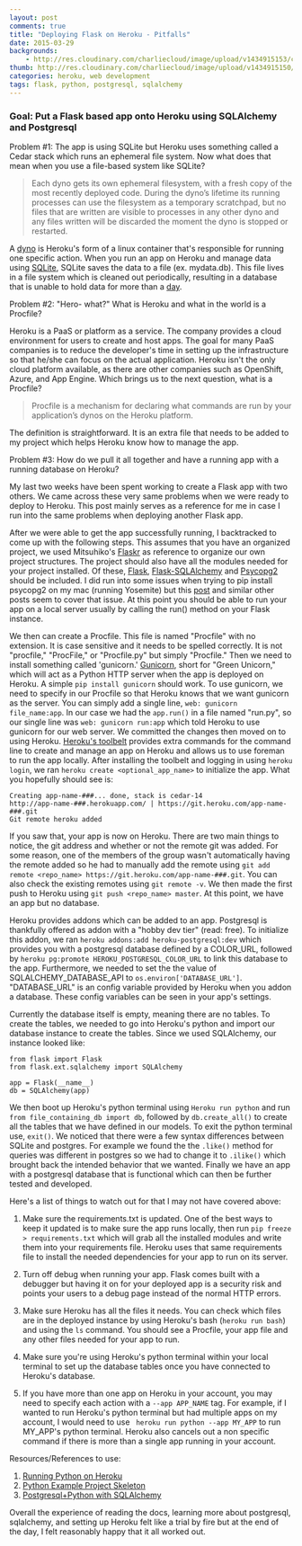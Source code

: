 ```yaml
---
layout: post
comments: true
title: "Deploying Flask on Heroku - Pitfalls"
date: 2015-03-29
backgrounds:
    - http://res.cloudinary.com/charliecloud/image/upload/v1434915153/charblog/heroku_setup_bg.jpg
thumb: http://res.cloudinary.com/charliecloud/image/upload/v1434915150/charblog/deploying_flask_thumb.jpg
categories: heroku, web development
tags: flask, python, postgresql, sqlalchemy
---
```



### Goal: Put a Flask based app onto Heroku using SQLAlchemy and Postgresql

Problem #1: The app is using SQLite but Heroku uses something called a Cedar stack which runs an ephemeral file system. Now what does that mean when you use a
file-based system like SQLite?

> Each dyno gets its own ephemeral filesystem, with a fresh copy of the most recently deployed code. During the dyno’s lifetime its running processes can use the
> filesystem as a temporary scratchpad, but no files that are written are visible to processes in any other dyno and any files written will be discarded the moment
> the dyno is stopped or restarted.

A [dyno](https://devcenter.heroku.com/articles/dynos#dynos) is Heroku's form of a linux container that's responsible for running one specific action. When you run an
app on Heroku and manage data using [SQLite](https://www.sqlite.org/about.html), SQLite saves the data to a file (ex. mydata.db). This file lives in a file system
which is cleaned out periodically, resulting in a database that is unable to hold data for more than a [day](https://devcenter.heroku.com/articles/sqlite3).

Problem #2: "Hero- what?" What is Heroku and what in the world is a Procfile?

Heroku is a PaaS or platform as a service. The company provides a cloud environment for users to create and host apps. The goal for many PaaS companies is to reduce the
developer's time in setting up the infrastructure so that he/she can focus on the actual application. Heroku isn't the only cloud platform available, as there are other
companies such as OpenShift, Azure, and App Engine. Which brings us to the next question, what is a Procfile?

> Procfile is a mechanism for declaring what commands are run by your application’s dynos on the Heroku platform.

The definition is straightforward. It is an extra file that needs to be added to my project which helps Heroku know how to manage the app.

Problem #3: How do we pull it all together and have a running app with a running database on Heroku?

My last two weeks have been spent working to create a Flask app with two others. We came across these very same problems when we were ready to deploy to Heroku. This
post mainly serves as a reference for me in case I run into the same problems when deploying another Flask app.

After we were able to get the app successfully running, I backtracked to come up with the following steps. This assumes that you have an organized project, we used
Mitsuhiko's [Flaskr](https://github.com/mitsuhiko/flask/tree/master/examples/flaskr) as reference to organize our own project structures. The project should also have
all the modules needed for your project installed. Of these, [Flask](http://flask.pocoo.org/), [Flask-SQLAlchemy](https://pythonhosted.org/Flask-SQLAlchemy/) and
[Psycopg2](http://initd.org/psycopg/) should be included. I did run into some issues when trying to pip install psycopg2 on my mac (running Yosemite) but
this [post](http://stackoverflow.com/questions/5420789/how-to-install-psycopg2-with-pip-on-python) and similar other posts seem to cover that issue. At this point you
should be able to run your app on a local server usually by calling the run() method on your Flask instance.

We then can create a Procfile. This file is named "Procfile" with no extension. It is case sensitive and it needs to be spelled correctly. It is not "procfile,"
"ProcFile," or "Procfile.py" but simply "Procfile." Then we need to install something called 'gunicorn.' [Gunicorn](http://gunicorn.org/), short for "Green Unicorn,"
which will act as a Python HTTP server when the app is deployed on Heroku. A simple ```pip install gunicorn``` should work. To use gunicorn, we need to specify in our
Procfile so that Heroku knows that we want gunicorn as the server. You can simply add a single line, ```web: gunicorn file_name:app```. In our case we had the
```app.run()``` in a file named "run.py", so our single line was ```web: gunicorn run:app``` which told Heroku to use gunicorn for our web server. We committed
the changes then moved on to using Heroku. [Heroku's toolbelt](https://toolbelt.heroku.com) provides extra commands for the command line to create and manage an app on
Heroku and allows us to use foreman to run the app locally. After installing the toolbelt and logging in using ```heroku login```, we ran
```heroku create <optional_app_name>``` to initialize the app. What you hopefully should see is:

    Creating app-name-###... done, stack is cedar-14
    http://app-name-###.herokuapp.com/ | https://git.heroku.com/app-name-###.git
    Git remote heroku added

If you saw that, your app is now on Heroku. There are two main things to notice, the git address and whether or not the remote git was added. For some reason, one
of the members of the group wasn't automatically having the remote added so he had to manually add the remote using
```git add remote <repo_name> https://git.heroku.com/app-name-###.git```. You can also check the existing remotes using ```git remote -v```. We then made the first
push to Heroku using ```git push <repo_name> master```. At this point, we have an app but no database.

Heroku provides addons which can be added to an app. Postgresql is thankfully offered as addon with a "hobby dev tier" (read: free). To initialize this addon, we ran
```heroku addons:add heroku-postgresql:dev``` which provides you with a postgresql database defined by a COLOR_URL, followed by
```heroku pg:promote HEROKU_POSTGRESQL_COLOR_URL``` to link this database to the app. Furthermore, we needed to set the the value of SQLALCHEMY_DATABASE_API to
```os.environ['DATABASE_URL']```. "DATABASE_URL" is an config variable provided by Heroku when you addon a database. These config variables can be seen in your
app's settings.

Currently the database itself is empty, meaning there are no tables. To create the tables, we needed to go into Heroku's python and import our database instance
to create the tables. Since we used SQLAlchemy, our instance looked like:

    from flask import Flask
    from flask.ext.sqlalchemy import SQLAlchemy

    app = Flask(__name__)
    db = SQLAlchemy(app)

We then boot up Heroku's python terminal using ```Heroku run python``` and run ```from file_containing_db import db```, followed by ```db.create_all()```
to create all the tables that we have defined in our models. To exit the python terminal use, ```exit()```. We noticed that there were a few syntax differences between
SQLite and postgres. For example we found the the ```.like()``` method for queries was different in postgres so we had to change it to ```.ilike()``` which brought
back the intended behavior that we wanted. Finally we have an app with a postgresql database that is functional which can then be further tested and developed.

Here's a list of things to watch out for that I may not have covered above:
1. Make sure the requirements.txt is updated. One of the best ways to keep it updated is to make sure the app runs locally, then run ```pip freeze > requirements.txt```
which will grab all the installed modules and write them into your requirements file. Heroku uses that same requirements file to install the needed dependencies for
your app to run on its server.

2. Turn off debug when running your app. Flask comes built with a debugger but having it on for your deployed app is a security risk and points your users to a debug
page instead of the normal HTTP errors.

3. Make sure Heroku has all the files it needs. You can check which files are in the deployed instance by using Heroku's bash (```heroku run bash```) and using the
```ls``` command. You should see a Procfile, your app file and any other files needed for your app to run.

4. Make sure you're using Heroku's python terminal within your local terminal to set up the database tables once you have connected to Heroku's database.

5. If you have more than one app on Heroku in your account, you may need to specify each action with a ```--app APP_NAME``` tag.
For example, if I wanted to run Heroku's python terminal but had multiple apps on my account, I would need to use ```
heroku run python --app MY_APP``` to run MY_APP's python terminal. Heroku also cancels out a non specific command if there is more than a single app running in your
account.

Resources/References to use:

1. [Running Python on Heroku](https://devcenter.heroku.com/articles/getting-started-with-python-o)
2. [Python Example Project Skeleton](https://github.com/yuvadm/heroku-python-skeleton)
3. [Postgresql+Python with SQLAlchemy](http://postgresapp.com/documentation/configuration-python.html)

Overall the experience of reading the docs, learning more about postgresql, sqlalchemy, and setting up Heroku felt like a trial by fire but at the end of the day, I
felt reasonably happy that it all worked out.
